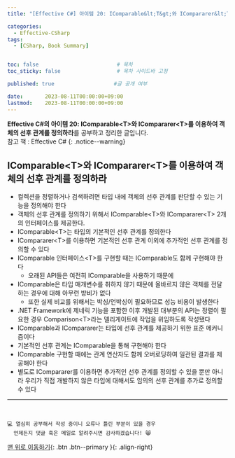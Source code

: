 ```yaml
---
title: "[Effective C#] 아이템 20: IComparable&lt;T&gt;와 ICompararer&lt;T&gt;를 이용하여 객체의 선후 관계를 정의하라"

categories:
  - Effective-CSharp
tags:
  - [CSharp, Book Summary]


toc: false                         # 목차
toc_sticky: false                  # 목차 사이드바 고정

published: true                   #글 공개 여부

date:       2023-08-11T00:00:00+09:00
lastmod:    2023-08-11T00:00:00+09:00
---
```


<!-- description : 25자에서 160자 사이 -->
**Effective C#의 아이템 20: IComparable&lt;T&gt;와 ICompararer&lt;T&gt;를 이용하여 객체의 선후 관계를 정의하라**를 공부하고 정리한 글입니다.<br>
참고 책 : Effective C#
{: .notice--warning}

## IComparable&lt;T&gt;와 ICompararer&lt;T&gt;를 이용하여 객체의 선후 관계를 정의하라

- 컬렉션을 정렬하거나 검색하려면 타입 내에 객체의 선후 관계를 판단할 수 있는 기능을 정의해야 한다
- 객체의 선후 관계를 정의하기 위해서 IComparable&lt;T&gt;와 ICompararer&lt;T&gt; 2개의 인터페이스를 제공한다.
- IComparable&lt;T&gt;는 타입의 기본적인 선후 관계를 정의한다
- ICompararer&lt;T&gt;를 이용하면 기본적인 선후 관계 이외에 추가적인 선후 관계를 정의할 수 있다
- IComparable 인터페이스&lt;T&gt;를 구현할 때는 IComparable도 함께 구현해야 한다
  - 오래된 API들은 여전히 IComparable을 사용하기 때문에
- IComparable은 타입 매개변수를 취하지 않기 때문에 올바르지 않은 객체를 전달하는 경우에 대해 아무런 방비가 없다
  - 또한 실제 비교를 위해서는 박싱/언박싱이 필요하므로 성능 비용이 발생한다
- .NET Framework에 제네릭 기능을 포함한 이후 개발된 대부분의 API는 정렬이 필요한 경우 Comparison&lt;T&gt;라는 델리게이트에 작업을 위임하도록 작성됐다
- IComparable과 ICompararer는 타입에 선후 관계를 제공하기 위한 표준 메커니즘이다
- 기본적인 선후 관계는 IComparable을 통해 구현해야 한다
- IComparable 구현할 때에는 관계 연산자도 함께 오버로딩하여 일관된 결과를 제공해야 한다
- 별도로 ICompararer를 이용하면 추가적인 선후 관계를 정의할 수 있을 뿐만 아니라 우리가 직접 개발하지 않은 타입에 대해서도 임의의 선후 관계를 추가로 정의할 수 있다

***
<br>

    💻 열심히 공부해서 작성 중이니 오류나 틀린 부분이 있을 경우 
      언제든지 댓글 혹은 메일로 알려주시면 감사하겠습니다! 😸


[맨 위로 이동하기](#){: .btn .btn--primary }{: .align-right}